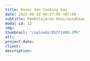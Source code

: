 ```yaml
---
title: Bazar dan Cooking Day
date: 2023-08-28 08:57:00 +07:00
subtitle: Pembelajaran Kewirausahaan
modal-id: 13
img: 
thumbnail: "/uploads/DSCF1489.JPG"
alt: 
project-date: 
client: 
description: 
---
```


